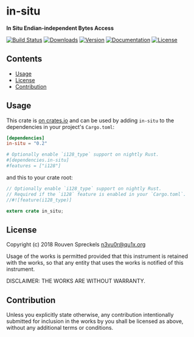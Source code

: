 # in-situ

**In Situ Endian-independent Bytes Access**

[![Build Status][]](https://travis-ci.org/qu1x/in-situ)
[![Downloads][]](https://crates.io/crates/in-situ)
[![Version][]](https://crates.io/crates/in-situ)
[![Documentation][]](https://docs.rs/in-situ)
[![License][]](https://opensource.org/licenses/Fair)

[Build Status]: https://travis-ci.org/qu1x/in-situ.svg
[Downloads]: https://img.shields.io/crates/d/in-situ.svg
[Version]: https://img.shields.io/crates/v/in-situ.svg
[Documentation]: https://docs.rs/in-situ/badge.svg
[License]: https://img.shields.io/crates/l/in-situ.svg

## Contents

  * [Usage](#usage)
  * [License](#license)
  * [Contribution](#contribution)

## Usage

This crate is [on crates.io](https://crates.io/crates/in-situ) and can be
used by adding `in-situ` to the dependencies in your project's
`Cargo.toml`:

```toml
[dependencies]
in-situ = "0.2"

# Optionally enable `i128_type` support on nightly Rust.
#[dependencies.in-situ]
#features = ["i128"]
```

and this to your crate root:

```rust
// Optionally enable `i128_type` support on nightly Rust.
// Required if the `i128` feature is enabled in your `Cargo.toml`.
//#![feature(i128_type)]

extern crate in_situ;
```

## License

Copyright (c) 2018 Rouven Spreckels <n3vu0r@qu1x.org>

Usage of the works is permitted provided that
this instrument is retained with the works, so that
any entity that uses the works is notified of this instrument.

DISCLAIMER: THE WORKS ARE WITHOUT WARRANTY.

## Contribution

Unless you explicitly state otherwise, any contribution intentionally submitted
for inclusion in the works by you shall be licensed as above, without any
additional terms or conditions.
